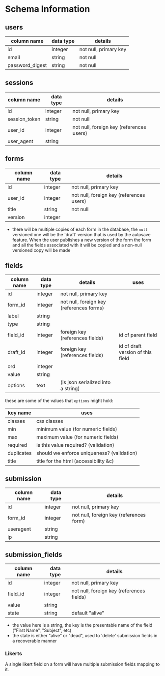 # Schema Information

## users
column name     | data type | details
----------------|-----------|-----------------------
id              | integer   | not null, primary key
email           | string    | not null
password_digest | string    | not null

## sessions
column name     | data type | details
----------------|-----------|-----------------------
id              | integer   | not null, primary key
session_token   | string    | not null
user_id         | integer   | not null, foreign key (references users)
user_agent      | string    |

## forms
column name | data type | details
------------|-----------|-----------------------
id          | integer   | not null, primary key
user_id     | integer   | not null, foreign key (references users)
title       | string    | not null
version     | integer   |

* there will be multiple copies of each form in the database, the `null`
versioned one will be the 'draft' version that is used by the autosave feature.
When the user publishes a new version of the form the form and all the fields
associated with it will be copied and a non-null versioned copy will be made

## fields
column name | data type | details                                   | uses
------------|-----------|-------------------------------------------|-----
id          | integer   | not null, primary key                     |
form_id     | integer   | not null, foreign key (references forms)  |
label       | string    |                                           |
type        | string    |                                           |
field_id    | integer   | foreign key (references fields)           | id of parent field
draft_id    | integer   | foreign key (references fields)           | id of draft version of this field
ord         | integer   |                                           |
value       | string    |                                           |
options     | text      | (is json serialized into a string)        |

these are some of the values that `options` might hold:

key name   | uses
-----------|----------
classes    | css classes
min        | minimum value (for numeric fields)
max        | maximum value (for numeric fields)
required   | is this value required? (validation)
duplicates | should we enforce uniqueness? (validation)
title      | title for the html (accessibility &c)

## submission
column name | data type | details
------------|-----------|-----------------------
id          | integer   | not null, primary key
form_id     | integer   | not null, foreign key (references form)
useragent   | string    |
ip          | string    |

## submission_fields
column name | data type | details
------------|-----------|-----------------------
id          | integer   | not null, primary key
field_id    | integer   | not null, foreign key (references fields)
value       | string    |
state       | string    | default "alive"

* the value here is a string, the key is the presentable
name of the field ("First Name", "Subject", etc)
* the state is either "alive" or "dead", used to 'delete' submission fields in a
recoverable manner

### Likerts
A single likert field on a form will have multiple submission fields mapping to
it.
